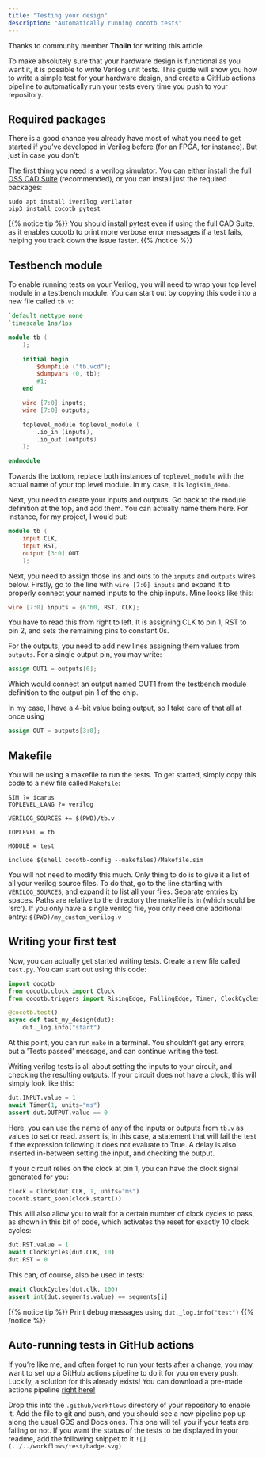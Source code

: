 ```yaml
---
title: "Testing your design"
description: "Automatically running cocotb tests"
---
```


Thanks to community member **Tholin** for writing this article.

To make absolutely sure that your hardware design is functional as you want it, it is possible to write Verilog unit tests. This guide will show you how to write a simple test for your hardware design, and create a GitHub actions pipeline to automatically run your tests every time you push to your repository.

## Required packages

There is a good chance you already have most of what you need to get started if you’ve developed in Verilog before (for an FPGA, for instance). But just in case you don’t:

The first thing you need is a verilog simulator. You can either install the full [OSS CAD Suite](https://github.com/YosysHQ/oss-cad-suite-build) (recommended), or you can install just the required packages:

```
sudo apt install iverilog verilator
pip3 install cocotb pytest
```

{{% notice tip %}}
You should install pytest even if using the full CAD Suite, as it enables cocotb to print more verbose error messages if a test fails, helping you track down the issue faster.
{{% /notice %}}

## Testbench module

To enable running tests on your Verilog, you will need to wrap your top level module in a testbench module. You can start out by copying this code into a new file called `tb.v`:

```verilog
`default_nettype none
`timescale 1ns/1ps

module tb (
    );

    initial begin
        $dumpfile ("tb.vcd");
        $dumpvars (0, tb);
        #1;
    end

    wire [7:0] inputs;
    wire [7:0] outputs;

    toplevel_module toplevel_module (
        .io_in (inputs),
        .io_out (outputs)
    );

endmodule
```

Towards the bottom, replace both instances of `toplevel_module` with the actual name of your top level module. In my case, it is `logisim_demo`.

Next, you need to create your inputs and outputs. Go back to the module definition at the top, and add them. You can actually name them here. For instance, for my project, I would put:

```verilog
module tb (
    input CLK,
    input RST,
    output [3:0] OUT
    );
```

Next, you need to assign those ins and outs to the `inputs` and `outputs` wires below. Firstly, go to the line with `wire [7:0] inputs` and expand it to properly connect your named inputs to the chip inputs. Mine looks like this:
```verilog
wire [7:0] inputs = {6'b0, RST, CLK};
```

You have to read this from right to left. It is assigning CLK to pin 1, RST to pin 2, and sets the remaining pins to constant 0s.

For the outputs, you need to add new lines assigning them values from `outputs`. For a single output pin, you may write:
```verilog
assign OUT1 = outputs[0];
```

Which would connect an output named OUT1 from the testbench module definition to the output pin 1 of the chip.

In my case, I have a 4-bit value being output, so I take care of that all at once using
```verilog
assign OUT = outputs[3:0];
```

## Makefile

You will be using a makefile to run the tests. To get started, simply copy this code to a new file called `Makefile`:
```
SIM ?= icarus
TOPLEVEL_LANG ?= verilog

VERILOG_SOURCES += $(PWD)/tb.v

TOPLEVEL = tb

MODULE = test

include $(shell cocotb-config --makefiles)/Makefile.sim
```

You will not need to modify this much. Only thing to do is to give it a list of all your verilog source files. To do that, go to the line starting with `VERILOG_SOURCES`, and expand it to list all your files. Separate entries by spaces. Paths are relative to the directory the makefile is in (which sould be 'src'). If you only have a single verilog file, you only need one additional entry: `$(PWD)/my_custom_verilog.v`

## Writing your first test

Now, you can actually get started writing tests. Create a new file called `test.py`. You can start out using this code:
```python
import cocotb
from cocotb.clock import Clock
from cocotb.triggers import RisingEdge, FallingEdge, Timer, ClockCycles

@cocotb.test()
async def test_my_design(dut):
    dut._log.info("start")
```

At this point, you can run `make` in a terminal. You shouldn’t get any errors, but a 'Tests passed' message, and can continue writing the test.

Writing verilog tests is all about setting the inputs to your circuit, and checking the resulting outputs. If your circuit does not have a clock, this will simply look like this:
```python
dut.INPUT.value = 1
await Timer(1, units="ms")
assert dut.OUTPUT.value == 0
```

Here, you can use the name of any of the inputs or outputs from `tb.v` as values to set or read. `assert` is, in this case, a statement that will fail the test if the expression following it does not evaluate to True. A delay is also inserted in-between setting the input, and checking the output.

If your circuit relies on the clock at pin 1, you can have the clock signal generated for you:
```python
clock = Clock(dut.CLK, 1, units="ms")
cocotb.start_soon(clock.start())
```

This will also allow you to wait for a certain number of clock cycles to pass, as shown in this bit of code, which activates the reset for exactly 10 clock cycles:
```python
dut.RST.value = 1
await ClockCycles(dut.CLK, 10)
dut.RST = 0
```

This can, of course, also be used in tests:
```python
await ClockCycles(dut.clk, 100)
assert int(dut.segments.value) == segments[i]
```

{{% notice tip %}}
Print debug messages using `dut._log.info("test")`
{{% /notice %}}

## Auto-running tests in GitHub actions

If you’re like me, and often forget to run your tests after a change, you may want to set up a GitHub actions pipeline to do it for you on every push. Luckily, a solution for this already exists! You can download a pre-made actions pipeline [right here!](https://github.com/tinytapeout/tt03-verilog-demo/blob/main/.github/workflows/test.yaml)

Drop this into the `.github/workflows` directory of your repository to enable it. Add the file to git and push, and you should see a new pipeline pop up along the usual GDS and Docs ones. This one will tell you if your tests are failing or not. If you want the status of the tests to be displayed in your readme, add the following snippet to it `![](../../workflows/test/badge.svg)`
